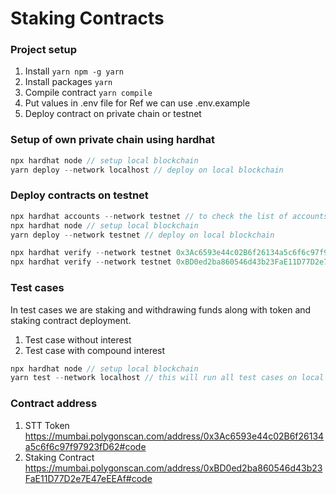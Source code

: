 # Staking Contracts


### Project setup
1. Install `yarn npm -g yarn`
2. Install packages `yarn`
3. Compile contract `yarn compile`
4. Put values in .env file for Ref we can use .env.example
5. Deploy contract on private chain or testnet 

### Setup of own private chain using hardhat
```typescript
npx hardhat node // setup local blockchain 
yarn deploy --network localhost // deploy on local blockchain 

```
### Deploy contracts on testnet
```typescript
npx hardhat accounts --network testnet // to check the list of accounts
npx hardhat node // setup local blockchain 
yarn deploy --network testnet // deploy on local blockchain 

npx hardhat verify --network testnet 0x3Ac6593e44c02B6f26134a5c6f6c97f97923fD62 "Staking Token" "STT" "8"
npx hardhat verify --network testnet 0xBD0ed2ba860546d43b23FaE11D77D2e7E47eEEAf "0x3Ac6593e44c02B6f26134a5c6f6c97f97923fD62" 20000000000000000 10

```

### Test cases 
In test cases we are staking and withdrawing funds along with token and staking contract deployment.
1. Test case without interest 
2. Test case with compound interest

```typescript
npx hardhat node // setup local blockchain 
yarn test --network localhost // this will run all test cases on local node
```

### Contract address
1. STT Token https://mumbai.polygonscan.com/address/0x3Ac6593e44c02B6f26134a5c6f6c97f97923fD62#code
2. Staking Contract https://mumbai.polygonscan.com/address/0xBD0ed2ba860546d43b23FaE11D77D2e7E47eEEAf#code